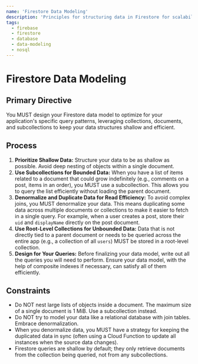```yaml
---
name: 'Firestore Data Modeling'
description: 'Principles for structuring data in Firestore for scalability and efficient querying, focusing on collections, documents, and subcollections.'
tags:
  - firebase
  - firestore
  - database
  - data-modeling
  - nosql
---
```


# Firestore Data Modeling

## Primary Directive

You MUST design your Firestore data model to optimize for your application's specific query patterns, leveraging collections, documents, and subcollections to keep your data structures shallow and efficient.

## Process

1.  **Prioritize Shallow Data:** Structure your data to be as shallow as possible. Avoid deep nesting of objects within a single document.
2.  **Use Subcollections for Bounded Data:** When you have a list of items related to a document that could grow indefinitely (e.g., comments on a post, items in an order), you MUST use a subcollection. This allows you to query the list efficiently without loading the parent document.
3.  **Denormalize and Duplicate Data for Read Efficiency:** To avoid complex joins, you MUST denormalize your data. This means duplicating some data across multiple documents or collections to make it easier to fetch in a single query. For example, when a user creates a post, store their `uid` and `displayName` directly on the post document.
4.  **Use Root-Level Collections for Unbounded Data:** Data that is not directly tied to a parent document or needs to be queried across the entire app (e.g., a collection of all `users`) MUST be stored in a root-level collection.
5.  **Design for Your Queries:** Before finalizing your data model, write out all the queries you will need to perform. Ensure your data model, with the help of composite indexes if necessary, can satisfy all of them efficiently.

## Constraints

- Do NOT nest large lists of objects inside a document. The maximum size of a single document is 1 MiB. Use a subcollection instead.
- Do NOT try to model your data like a relational database with join tables. Embrace denormalization.
- When you denormalize data, you MUST have a strategy for keeping the duplicated data in sync (often using a Cloud Function to update all instances when the source data changes).
- Firestore queries are shallow by default; they only retrieve documents from the collection being queried, not from any subcollections.
